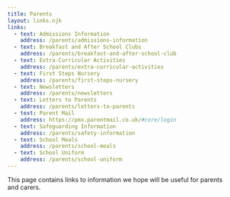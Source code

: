 ```yaml
---
title: Parents
layout: links.njk
links:
  - text: Admissions Information
    address: /parents/admissions-information
  - text: Breakfast and After School Clubs
    address: /parents/breakfast-and-after-school-club
  - text: Extra-Curricular Activities
    address: /parents/extra-curricular-activities
  - text: First Steps Nursery
    address: /parents/first-steps-nursery
  - text: Newsletters
    address: /parents/newsletters
  - text: Letters to Parents
    address: /parents/letters-to-parents
  - text: Parent Mail
    address: https://pmx.parentmail.co.uk/#core/login
  - text: Safeguarding Information
    address: /parents/safety-information
  - text: School Meals
    address: /parents/school-meals
  - text: School Uniform
    address: /parents/school-uniform
---
```


This page contains links to information we hope will be useful for parents and carers.
